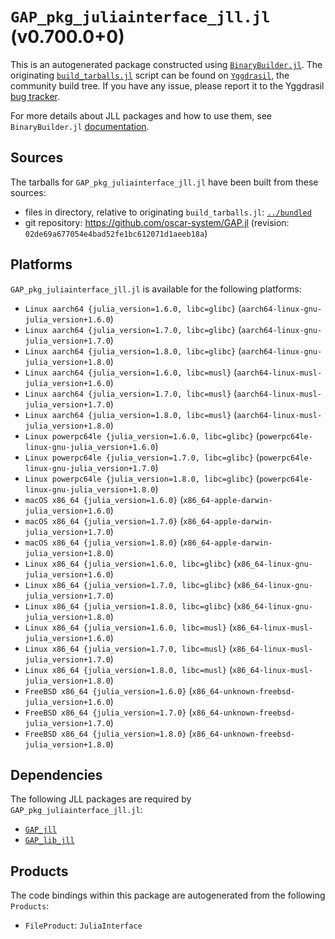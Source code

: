 # `GAP_pkg_juliainterface_jll.jl` (v0.700.0+0)

This is an autogenerated package constructed using [`BinaryBuilder.jl`](https://github.com/JuliaPackaging/BinaryBuilder.jl). The originating [`build_tarballs.jl`](https://github.com/JuliaPackaging/Yggdrasil/blob/c04b84f4310e6cb76e214f662bbdd16bc8b4e3a4/G/GAP_pkg/GAP_pkg_juliainterface/build_tarballs.jl) script can be found on [`Yggdrasil`](https://github.com/JuliaPackaging/Yggdrasil/), the community build tree.  If you have any issue, please report it to the Yggdrasil [bug tracker](https://github.com/JuliaPackaging/Yggdrasil/issues).

For more details about JLL packages and how to use them, see `BinaryBuilder.jl` [documentation](https://juliapackaging.github.io/BinaryBuilder.jl/dev/jll/).

## Sources

The tarballs for `GAP_pkg_juliainterface_jll.jl` have been built from these sources:

* files in directory, relative to originating `build_tarballs.jl`: [`../bundled`](https://github.com/JuliaPackaging/Yggdrasil/tree/c04b84f4310e6cb76e214f662bbdd16bc8b4e3a4/G/GAP_pkg/GAP_pkg_juliainterface/bundled)
* git repository: https://github.com/oscar-system/GAP.jl (revision: `02de69a677054e4bad52fe1bc612071d1aeeb18a`)

## Platforms

`GAP_pkg_juliainterface_jll.jl` is available for the following platforms:

* `Linux aarch64 {julia_version=1.6.0, libc=glibc}` (`aarch64-linux-gnu-julia_version+1.6.0`)
* `Linux aarch64 {julia_version=1.7.0, libc=glibc}` (`aarch64-linux-gnu-julia_version+1.7.0`)
* `Linux aarch64 {julia_version=1.8.0, libc=glibc}` (`aarch64-linux-gnu-julia_version+1.8.0`)
* `Linux aarch64 {julia_version=1.6.0, libc=musl}` (`aarch64-linux-musl-julia_version+1.6.0`)
* `Linux aarch64 {julia_version=1.7.0, libc=musl}` (`aarch64-linux-musl-julia_version+1.7.0`)
* `Linux aarch64 {julia_version=1.8.0, libc=musl}` (`aarch64-linux-musl-julia_version+1.8.0`)
* `Linux powerpc64le {julia_version=1.6.0, libc=glibc}` (`powerpc64le-linux-gnu-julia_version+1.6.0`)
* `Linux powerpc64le {julia_version=1.7.0, libc=glibc}` (`powerpc64le-linux-gnu-julia_version+1.7.0`)
* `Linux powerpc64le {julia_version=1.8.0, libc=glibc}` (`powerpc64le-linux-gnu-julia_version+1.8.0`)
* `macOS x86_64 {julia_version=1.6.0}` (`x86_64-apple-darwin-julia_version+1.6.0`)
* `macOS x86_64 {julia_version=1.7.0}` (`x86_64-apple-darwin-julia_version+1.7.0`)
* `macOS x86_64 {julia_version=1.8.0}` (`x86_64-apple-darwin-julia_version+1.8.0`)
* `Linux x86_64 {julia_version=1.6.0, libc=glibc}` (`x86_64-linux-gnu-julia_version+1.6.0`)
* `Linux x86_64 {julia_version=1.7.0, libc=glibc}` (`x86_64-linux-gnu-julia_version+1.7.0`)
* `Linux x86_64 {julia_version=1.8.0, libc=glibc}` (`x86_64-linux-gnu-julia_version+1.8.0`)
* `Linux x86_64 {julia_version=1.6.0, libc=musl}` (`x86_64-linux-musl-julia_version+1.6.0`)
* `Linux x86_64 {julia_version=1.7.0, libc=musl}` (`x86_64-linux-musl-julia_version+1.7.0`)
* `Linux x86_64 {julia_version=1.8.0, libc=musl}` (`x86_64-linux-musl-julia_version+1.8.0`)
* `FreeBSD x86_64 {julia_version=1.6.0}` (`x86_64-unknown-freebsd-julia_version+1.6.0`)
* `FreeBSD x86_64 {julia_version=1.7.0}` (`x86_64-unknown-freebsd-julia_version+1.7.0`)
* `FreeBSD x86_64 {julia_version=1.8.0}` (`x86_64-unknown-freebsd-julia_version+1.8.0`)

## Dependencies

The following JLL packages are required by `GAP_pkg_juliainterface_jll.jl`:

* [`GAP_jll`](https://github.com/JuliaBinaryWrappers/GAP_jll.jl)
* [`GAP_lib_jll`](https://github.com/JuliaBinaryWrappers/GAP_lib_jll.jl)

## Products

The code bindings within this package are autogenerated from the following `Products`:

* `FileProduct`: `JuliaInterface`
